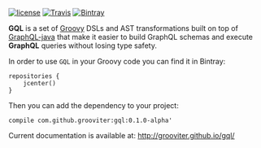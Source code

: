 [![license](https://img.shields.io/github/license/grooviter/gql.svg)](https://www.apache.org/licenses/LICENSE-2.0) [![Travis](https://img.shields.io/travis/grooviter/gql.svg)](https://travis-ci.org/grooviter/gql) [![Bintray](https://img.shields.io/bintray/v/grooviter/maven/gql.svg)](https://bintray.com/grooviter/maven/gql)

**GQL** is a set of [Groovy](http://www.groovy-lang.org) DSLs and AST
transformations built on top
of [GraphQL-java](https://github.com/graphql-java/graphql-java) that
make it easier to build GraphQL schemas and execute **GraphQL**
queries without losing type safety.

In order to use `GQL` in your Groovy code you can find it in Bintray:

    repositories {
        jcenter()
    }

Then you can add the dependency to your project:

    compile com.github.grooviter:gql:0.1.0-alpha'

Current documentation is available at: http://grooviter.github.io/gql/
